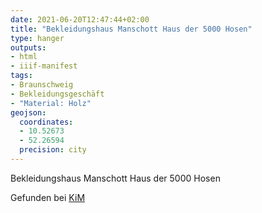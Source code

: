 ```yaml
---
date: 2021-06-20T12:47:44+02:00
title: "Bekleidungshaus Manschott Haus der 5000 Hosen"
type: hanger
outputs:
- html
- iiif-manifest
tags:
- Braunschweig
- Bekleidungsgeschäft
- "Material: Holz"
geojson:
  coordinates:
  - 10.52673
  - 52.26594
  precision: city
---
```


Bekleidungshaus Manschott Haus der 5000 Hosen

<div class="source">Gefunden bei <a href="https://www.neue-arbeit-brockensammlung.de/geschaefte/zweigstelle-kim/">KiM</a></div>
